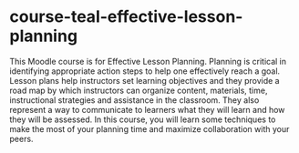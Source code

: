 # course-teal-effective-lesson-planning
This Moodle course is for Effective Lesson Planning. Planning is critical in identifying appropriate action steps to help one effectively reach a goal. Lesson plans help instructors set learning objectives and they provide a road map by which instructors can organize content, materials, time, instructional strategies and assistance in the classroom. They also represent a way to communicate to learners what they will learn and how they will be assessed. In this course, you will learn some techniques to make the most of your planning time and maximize collaboration with your peers.
